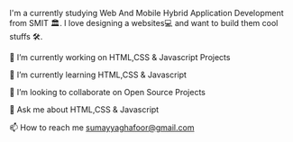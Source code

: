I'm a currently studying Web And Mobile Hybrid Application Development from SMIT 🏛. I love designing a websites💻 and want to build them cool stuffs 🛠️.


🔭 I’m currently working on HTML,CSS & Javascript Projects

🌱 I’m currently learning  HTML,CSS & Javascript

👯 I’m looking to collaborate on Open Source Projects

💬 Ask me about  HTML,CSS & Javascript

📫 How to reach me sumayyaghafoor@gmail.com
